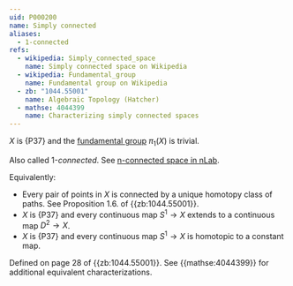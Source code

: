 ```yaml
---
uid: P000200
name: Simply connected
aliases:
  - 1-connected
refs:
  - wikipedia: Simply_connected_space
    name: Simply connected space on Wikipedia
  - wikipedia: Fundamental_group
    name: Fundamental group on Wikipedia
  - zb: "1044.55001"
    name: Algebraic Topology (Hatcher)
  - mathse: 4044399
    name: Characterizing simply connected spaces
---
```


$X$ is {P37} and the [fundamental group](https://en.wikipedia.org/wiki/Fundamental_group) $\pi_1(X)$ is trivial.

Also called $1$-*connected*.  See [n-connected space in nLab](https://ncatlab.org/nlab/show/n-connected+space).

Equivalently: 
- Every pair of points in $X$ is connected by a unique homotopy class of paths. See Proposition 1.6. of {{zb:1044.55001}}.
- $X$ is {P37} and every continuous map $S^1 \to X$ extends to a continuous map $D^2 \to X$. 
- $X$ is {P37} and every continuous map $S^1 \to X$ is homotopic to a constant map.

Defined on page 28 of {{zb:1044.55001}}. See {{mathse:4044399}} for additional equivalent characterizations.
